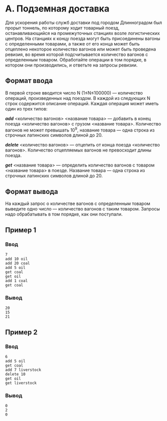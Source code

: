 # A. Подземная доставка

Для ускорения работы служб доставки под городом Длинноградом был прорыт тоннель, по которому ходит товарный поезд,
останавливающийся на промежуточных станциях возле логистических центров. На станциях к концу поезда могут быть
присоединены вагоны с определенными товарами, а также от его конца может быть отцеплено некоторое количество вагонов или
может быть проведена ревизия, во время которой подсчитывается количество вагонов с определенным товаром.
Обработайте операции в том порядке, в котором они производились, и ответьте на запросы ревизии.

## Формат ввода

В первой строке вводится число N (1≤N≤100000) — количество операций, произведенных над поездом.
В каждой из следующих N строк содержится описание операций. Каждая операция может иметь один из трех типов:

**_add_** <количество вагонов> <название товара> — добавить в конец поезда <количество вагонов> с грузом <название
товара>. Количество вагонов не может превышать 10<sup>9</sup>, название товара — одна строка из строчных латинских
символов длиной до 20.

**_delete_** <количество вагонов> — отцепить от конца поезда <количество вагонов>. Количество отцепляемых вагонов не
превосходит длины поезда.

**_get_** <название товара> — определить количество вагонов с товаром <название товара> в поезде. Название товара — одна
строка из строчных латинских символов длиной до 20.

## Формат вывода

На каждый запрос о количестве вагонов с определенным товаром выведите одно число — количество вагонов с таким товаром.
Запросы надо обрабатывать в том порядке, как они поступали.

## Пример 1

### Ввод

    7
    add 10 oil
    add 20 coal
    add 5 oil
    get coal
    get oil
    add 1 coal
    get coal

### Вывод

    20
    15
    21

## Пример 2

### Ввод

    6
    add 5 oil
    get coal
    add 7 liverstock
    delete 10
    get oil
    get liverstock

### Вывод

    0
    2
    0